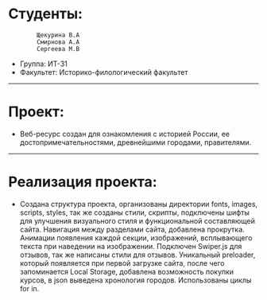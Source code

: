 # Студенты: 
            Щекурина В.А
            Смирнова А.А
            Сергеева М.В
- Группа: ИТ-31
- Факультет: Историко-филологический факультет
---
# Проект: 
- Веб-ресурс создан для ознакомления с историей России, ее достопримечательностями, древнейшими городами, правителями.
---
# Реализация проекта:
- Создана структура проекта, организованы директории fonts, images, scripts, styles, так же созданы стили, скрипты, подключены шифты для улучшения визуального стиля и функциональной составляющей сайта. Навигация между разделами сайта, добавлена прокрутка. Анимации появления каждой секции, изображений, всплывающего текста при наведении на изображении. Подключен Swiper.js для отзывов, так же написаны стили для отзывов. Уникальный preloader, который появляется при первой загрузке сайта, после чего запоминается Local Storage, добавлена возможность покупки курсов, в json выведена хронология городов. Использованы циклы for in.
